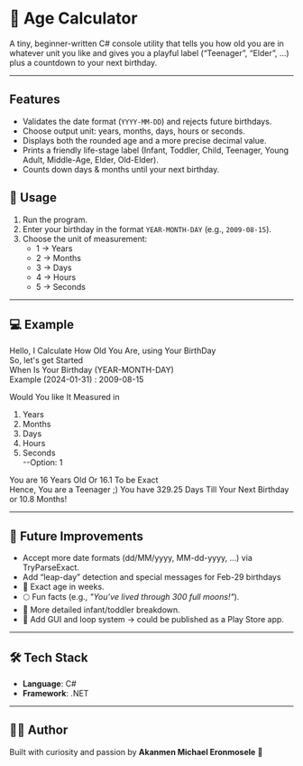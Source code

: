 # 🧮 Age Calculator

A tiny, beginner-written C# console utility that tells you how old you are in whatever unit you like and gives you a playful label (“Teenager”, “Elder”, …) plus a countdown to your next birthday.

---

## Features
- Validates the date format (`YYYY-MM-DD`) and rejects future birthdays.
- Choose output unit: years, months, days, hours or seconds.
- Displays both the rounded age and a more precise decimal value.
- Prints a friendly life-stage label (Infant, Toddler, Child, Teenager, Young Adult, Middle-Age, Elder, Old-Elder).
- Counts down days & months until your next birthday.
## 📌 Usage

1. Run the program.  
2. Enter your birthday in the format `YEAR-MONTH-DAY` (e.g., `2009-08-15`).  
3. Choose the unit of measurement:  
   - 1 → Years  
   - 2 → Months  
   - 3 → Days  
   - 4 → Hours  
   - 5 → Seconds  

---

## 💻 Example

Hello, I Calculate How Old You Are, using Your BirthDay  
So, let's get Started  
When Is Your Birthday (YEAR-MONTH-DAY)  
Example (2024-01-31) : 2009-08-15  

Would You like It Measured in  
1. Years  
2. Months  
3. Days  
4. Hours  
5. Seconds  
--Option: 1  

You are 16 Years Old Or 16.1 To be Exact  
Hence, You are a Teenager ;)
You have 329.25 Days Till Your Next Birthday or 10.8 Months!

---

## 🚀 Future Improvements  
-  Accept more date formats (dd/MM/yyyy, MM-dd-yyyy, …) via TryParseExact.
- Add “leap-day” detection and special messages for Feb-29 birthdays
- 📆 Exact age in weeks.  
- 🌕 Fun facts (e.g., *"You’ve lived through 300 full moons!"*).  
- 👶 More detailed infant/toddler breakdown.  
- 📱 Add GUI and loop system → could be published as a Play Store app.  

---

## 🛠️ Tech Stack  
- **Language**: C#  
- **Framework**: .NET  

---

## 👨‍💻 Author  
Built with curiosity and passion by **Akanmen Michael Eronmosele** 🚀  
